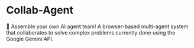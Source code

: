 # Collab-Agent
🤖 Assemble your own AI agent team! A browser-based multi-agent system that collaborates to solve complex problems currently done using the Google Gemini API.
